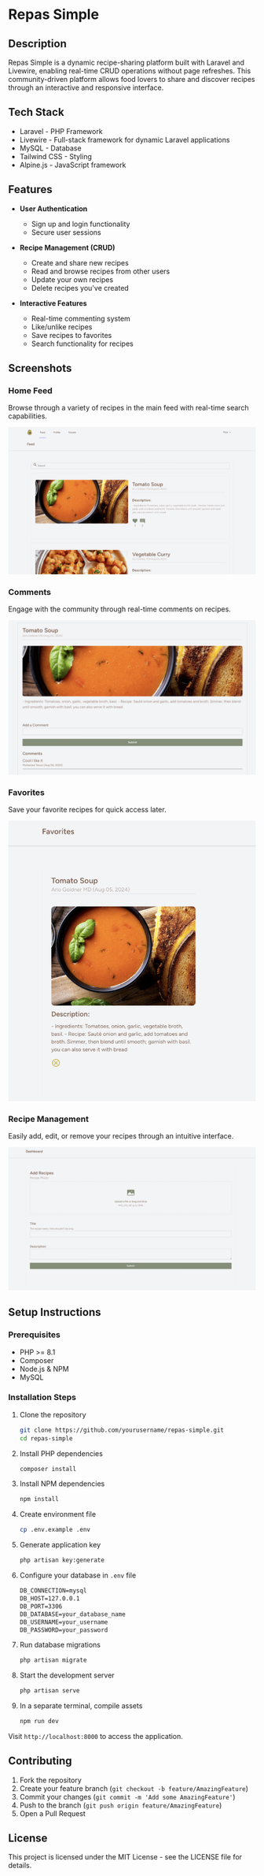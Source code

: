 # Repas Simple

## **Description**
Repas Simple is a dynamic recipe-sharing platform built with Laravel and Livewire, enabling real-time CRUD operations without page refreshes. This community-driven platform allows food lovers to share and discover recipes through an interactive and responsive interface.

## **Tech Stack**
- Laravel - PHP Framework
- Livewire - Full-stack framework for dynamic Laravel applications
- MySQL - Database
- Tailwind CSS - Styling
- Alpine.js - JavaScript framework

## **Features**
- **User Authentication**
  - Sign up and login functionality
  - Secure user sessions

- **Recipe Management (CRUD)**
  - Create and share new recipes
  - Read and browse recipes from other users
  - Update your own recipes
  - Delete recipes you've created

- **Interactive Features**
  - Real-time commenting system
  - Like/unlike recipes
  - Save recipes to favorites
  - Search functionality for recipes

## **Screenshots**

### Home Feed
Browse through a variety of recipes in the main feed with real-time search capabilities.

![Home Feed](Screenshots/home.png)

### Comments
Engage with the community through real-time comments on recipes.

![Comments](Screenshots/comment.png)

### Favorites
Save your favorite recipes for quick access later.

![Favorites](Screenshots/favoris.png)

### Recipe Management
Easily add, edit, or remove your recipes through an intuitive interface.

![Add](Screenshots/add.png)

## **Setup Instructions**

### Prerequisites
- PHP >= 8.1
- Composer
- Node.js & NPM
- MySQL

### Installation Steps
1. Clone the repository
   ```bash
   git clone https://github.com/yourusername/repas-simple.git
   cd repas-simple
   ```

2. Install PHP dependencies
   ```bash
   composer install
   ```

3. Install NPM dependencies
   ```bash
   npm install
   ```

4. Create environment file
   ```bash
   cp .env.example .env
   ```

5. Generate application key
   ```bash
   php artisan key:generate
   ```

6. Configure your database in `.env` file
   ```
   DB_CONNECTION=mysql
   DB_HOST=127.0.0.1
   DB_PORT=3306
   DB_DATABASE=your_database_name
   DB_USERNAME=your_username
   DB_PASSWORD=your_password
   ```

7. Run database migrations
   ```bash
   php artisan migrate
   ```

8. Start the development server
   ```bash
   php artisan serve
   ```

9. In a separate terminal, compile assets
   ```bash
   npm run dev
   ```

Visit `http://localhost:8000` to access the application.

## **Contributing**
1. Fork the repository
2. Create your feature branch (`git checkout -b feature/AmazingFeature`)
3. Commit your changes (`git commit -m 'Add some AmazingFeature'`)
4. Push to the branch (`git push origin feature/AmazingFeature`)
5. Open a Pull Request

## **License**
This project is licensed under the MIT License - see the LICENSE file for details.

